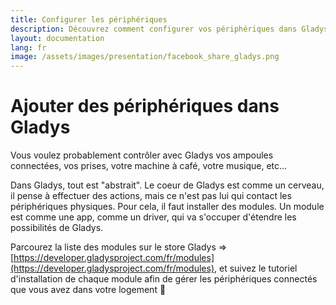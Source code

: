 ```yaml
---
title: Configurer les périphériques
description: Découvrez comment configurer vos périphériques dans Gladys
layout: documentation
lang: fr
image: /assets/images/presentation/facebook_share_gladys.png
---
```


# Ajouter des périphériques dans Gladys

Vous voulez probablement contrôler avec Gladys vos ampoules connectées, vos prises, votre machine à café, votre musique, etc... 

Dans Gladys, tout est "abstrait". Le coeur de Gladys est comme un cerveau, il pense à effectuer des actions, mais ce n'est pas lui qui contact les périphériques physiques. Pour cela, il faut installer des modules. Un module est comme une app, comme un driver, qui va s'occuper d'étendre les possibilités de Gladys.

Parcourez la liste des modules sur le store Gladys => [https://developer.gladysproject.com/fr/modules](https://developer.gladysproject.com/fr/modules), et suivez le tutoriel d'installation de chaque module afin de gérer les périphériques connectés que vous avez dans votre logement 🙂